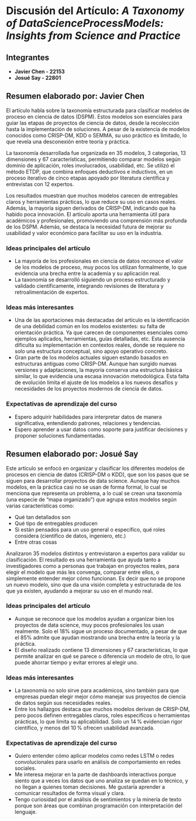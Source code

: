 <!-- ---
header-includes:
  - \usepackage{amsmath}
  - \usepackage{amssymb}
  - \usepackage{fontspec}
  - \setmainfont{FiraCode Nerd Font}
  - \setmonofont{FiraCode Nerd Font Mono}
  - \usepackage{setspace}
  - \setstretch{1.5}
  - \usepackage{fvextra}
  - \DefineVerbatimEnvironment{Highlighting}{Verbatim}{breaklines,commandchars=\\\{\}}
geometry: top=0.67in, bottom=0.67in, left=0.85in, right=0.85in
--- -->

# Discusión del Artículo: *A Taxonomy of DataScienceProcessModels: Insights from Science and Practice*

## Integrantes

- **Javier Chen - 22153**
- **Josué Say - 22801**

## Resumen elaborado por: Javier Chen

El artículo habla sobre la taxonomía estructurada para clasificar modelos de proceso en ciencia de datos (DSPM). Estos modelos son esenciales para guiar las etapas de proyectos de ciencia de datos, desde la recolección hasta la implementación de soluciones. A pesar de la existencia de modelos conocidos como CRISP-DM, KDD o SEMMA, su uso práctico es limitado, lo que revela una desconexión entre teoría y práctica.

La taxonomía desarrollada fue organizada en 35 modelos, 3 categorías, 13 dimensiones y 67 características, permitiendo comparar modelos según dominio de aplicación, roles involucrados, usabilidad, etc. Se utilizó el método ETDP, que combina enfoques deductivos e inductivos, en un proceso iterativo de cinco etapas apoyado por literatura científica y entrevistas con 12 expertos.

Los resultados muestran que muchos modelos carecen de entregables claros y herramientas prácticas, lo que reduce su uso en casos reales. Además, la mayoría siguen derivados de CRISP-DM, indicando que ha habido poca innovación. El artículo aporta una herramienta útil para académicos y profesionales, promoviendo una comprensión más profunda de los DSPM. Además, se destaca la necesidad futura de mejorar su usabilidad y valor económico para facilitar su uso en la industria.

### Ideas principales del artículo

- La mayoría de los profesionales en ciencia de datos reconoce el valor de los modelos de proceso, muy pocos los utilizan formalmente, lo que evidencia una brecha entre la academia y su aplicación real.
- La taxonomía se desarrolló siguiendo un proceso estructurado y validado científicamente, integrando revisiones de literatura y retroalimentación de expertos.

### Ideas más interesantes

- Una de las aportaciones más destacadas del artículo es la identificación de una debilidad común en los modelos existentes: su falta de orientación práctica. Ya que carecen de componentes esenciales como ejemplos aplicados, herramientas, guías detalladas, etc. Esta ausencia dificulta su implementación en contextos reales, donde se requiere no solo una estructura conceptual, sino apoyo operativo concreto.
- Gran parte de los modelos actuales siguen estando basados en estructuras antiguas como CRISP-DM. Aunque han surgido nuevas versiones y adaptaciones, la mayoría conserva una estructura básica similar, lo que evidencia una escasa innovación metodológica. Esta falta de evolución limita el ajuste de los modelos a los nuevos desafíos y necesidades de los proyectos modernos de ciencia de datos.

### Expectativas de aprendizaje del curso

- Espero adquirir habilidades para interpretar datos de manera significativa, entendiendo patrones, relaciones y tendencias.
- Espero aprender a usar datos como soporte para justificar decisiones y proponer soluciones fundamentadas.

## Resumen elaborado por: Josué Say

Este artículo se enfocó en organizar y clasificar los diferentes modelos de procesos en ciencia de datos (CRISP-DM o KDD), que son los pasos que se siguen para desarrollar proyectos de data science. Aunque hay muchos modelos, en la práctica casi no se usan de forma formal, lo cual se menciona que representa un problema, a lo cual se crean una taxonomía (una especie de “mapa organizado”) que agrupa estos modelos según varias características como:

- Qué tan detallados son
- Qué tipo de entregables producen
- Si están pensados para un uso general o específico, qué roles considera (científico de datos, ingeniero, etc.)
- Entre otras cosas

Analizaron 35 modelos distintos y entrevistaron a expertos para validar su clasificación. El resultado es una herramienta que ayuda tanto a investigadores como a personas que trabajan en proyectos reales, para elegir el modelo que más les convenga, comparar entre ellos, o simplemente entender mejor cómo funcionan. Es decir que no se propone un nuevo modelo, sino que da una visión completa y estructurada de los que ya existen, ayudando a mejorar su uso en el mundo real.

### Ideas principales del artículo

- Aunque se reconoce que los modelos ayudan a organizar bien los proyectos de data science, muy pocos profesionales los usan realmente. Solo el 18% sigue un proceso documentado, a pesar de que el 85% admite que ayudan mostrando una brecha entre la teoría y la práctica.
- El diseño realizado contiene 13 dimensiones y 67 características, lo que permite analizar en qué se parece o diferencia un modelo de otro, lo que puede ahorrar tiempo y evitar errores al elegir uno.

### Ideas más interesantes

- La taxonomía no solo sirve para académicos, sino también para que empresas puedan elegir mejor cómo manejar sus proyectos de ciencia de datos según sus necesidades reales.
- Entre los hallazgos destaca que muchos modelos derivan de CRISP-DM, pero pocos definen entregables claros, roles específicos o herramientas prácticas, lo que limita su aplicabilidad. Solo un 14 % evidencian rigor científico, y menos del 10 % ofrecen usabilidad avanzada.

### Expectativas de aprendizaje del curso

- Quiero entender cómo aplicar modelos como redes LSTM o redes convolucionales para usarlo en análisis de comportamiento en redes sociales.
- Me interesa mejorar en la parte de dashboards interactivos porque siento que a veces los datos que uno analiza se quedan en lo técnico, y no llegan a quienes toman decisiones. Me gustaría aprender a comunicar resultados de forma visual y clara.
- Tengo curiosidad por el análisis de sentimientos y la minería de texto porque son áreas que combinan programación con interpretación del lenguaje.
